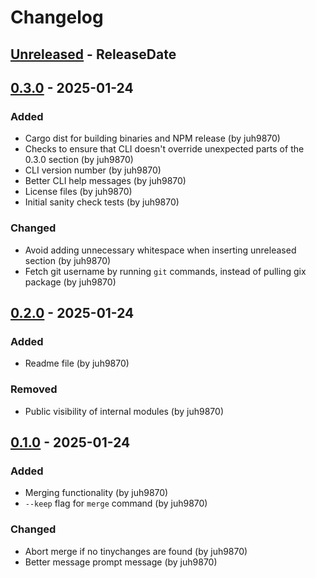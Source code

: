 # Changelog

<!-- next-header -->

## [Unreleased] - ReleaseDate

## [0.3.0] - 2025-01-24

### Added

- Cargo dist for building binaries and NPM release (by juh9870)
- Checks to ensure that CLI doesn't override unexpected parts of the 0.3.0 section (by juh9870)
- CLI version number (by juh9870)
- Better CLI help messages (by juh9870)
- License files (by juh9870)
- Initial sanity check tests (by juh9870)

### Changed

- Avoid adding unnecessary whitespace when inserting unreleased section (by juh9870)
- Fetch git username by running `git` commands, instead of pulling gix package (by juh9870)

## [0.2.0] - 2025-01-24

### Added

- Readme file (by juh9870)

### Removed

- Public visibility of internal modules (by juh9870)

## [0.1.0] - 2025-01-24

### Added

- Merging functionality (by juh9870)
- `--keep` flag for `merge` command (by juh9870)

### Changed

- Abort merge if no tinychanges are found (by juh9870)
- Better message prompt message (by juh9870)

<!-- next-url -->
[Unreleased]: https://github.com/juh9870/tinychange/compare/v0.3.0...HEAD
[0.3.0]: https://github.com/juh9870/tinychange/compare/v0.2.0...v0.3.0
[0.2.0]: https://github.com/juh9870/tinychange/compare/v0.1.0...v0.2.0
[0.1.0]: https://github.com/juh9870/tinychange/tree/v0.1.0